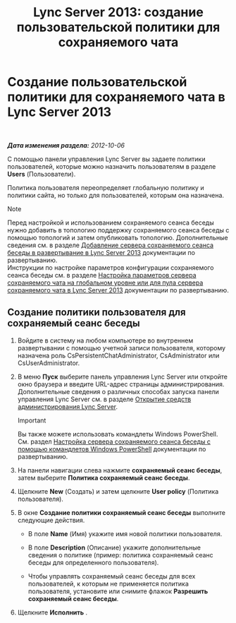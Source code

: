 ﻿---
title: 'Lync Server 2013: создание пользовательской политики для сохраняемого чата'
TOCTitle: Создание пользовательской политики для сохраняемого чата
ms:assetid: aa3774af-d442-4206-8a68-2fbb9102e9d6
ms:mtpsurl: https://technet.microsoft.com/ru-ru/library/JJ205170(v=OCS.15)
ms:contentKeyID: 49310808
ms.date: 05/19/2016
mtps_version: v=OCS.15
ms.translationtype: HT
---

# Создание пользовательской политики для сохраняемого чата в Lync Server 2013

 

_**Дата изменения раздела:** 2012-10-06_

С помощью панели управления Lync Server вы задаете политики пользователей, которые можно назначить пользователям в разделе **Users** (Пользователи).

Политика пользователя переопределяет глобальную политику и политики сайта, но только для пользователей, которым она назначена.

> [!note]  
> Перед настройкой и использованием сохраняемого сеанса беседы нужно добавить в топологию поддержку сохраняемого сеанса беседы с помощью топологий и затем опубликовать топологию. Дополнительные сведения см. в разделе <a href="lync-server-2013-adding-persistent-chat-server-to-your-deployment.md">Добавление сервера сохраняемого сеанса беседы в развертывание в Lync Server 2013</a> документации по развертыванию.<br />Инструкции по настройке параметров конфигурации сохраняемого сеанса беседы см. в разделе <a href="lync-server-2013-configure-persistent-chat-server-options-globally-or-for-persistent-chat-server-pool.md">Настройка параметров сервера сохраняемого чата на глобальном уровне или для пула сервера сохраняемого чата в Lync Server 2013</a> документации по развертыванию.

## Создание политики пользователя для сохраняемый сеанс беседы

1.  Войдите в систему на любом компьютере во внутреннем развертывании с помощью учетной записи пользователя, которому назначена роль CsPersistentChatAdministrator, CsAdministrator или CsUserAdministrator.

2.  В меню **Пуск** выберите панель управления Lync Server или откройте окно браузера и введите URL-адрес страницы администрирования. Дополнительные сведения о различных способах запуска панели управления Lync Server см. в разделе [Открытие средств администрирования Lync Server](lync-server-2013-open-lync-server-administrative-tools.md).
    
    > [!important]  
    > Вы также можете использовать командлеты Windows PowerShell. См. раздел <a href="configuring-persistent-chat-server-by-using-windows-powershell-cmdlets.md">Настройка сервера сохраняемого сеанса беседы с помощью командлетов Windows PowerShell</a> документации по развертыванию.

3.  На панели навигации слева нажмите **сохраняемый сеанс беседы**, затем выберите **Политика сохраняемый сеанс беседы**.

4.  Щелкните **New** (Создать) и затем щелкните **User policy** (Политика пользователя).

5.  В окне **Создание политики сохраняемый сеанс беседы** выполните следующие действия.
    
      - В поле **Name** (Имя) укажите имя новой политики пользователя.
    
      - В поле **Description** (Описание) укажите дополнительные сведения о политике (пример: политика сохраняемый сеанс беседы для определенного пользователя).
    
      - Чтобы управлять сохраняемый сеанс беседы для всех пользователей, к которым не применяется политика пользователя, установите или снимите флажок **Разрешить сохраняемый сеанс беседы**.

6.  Щелкните **Исполнить** .

